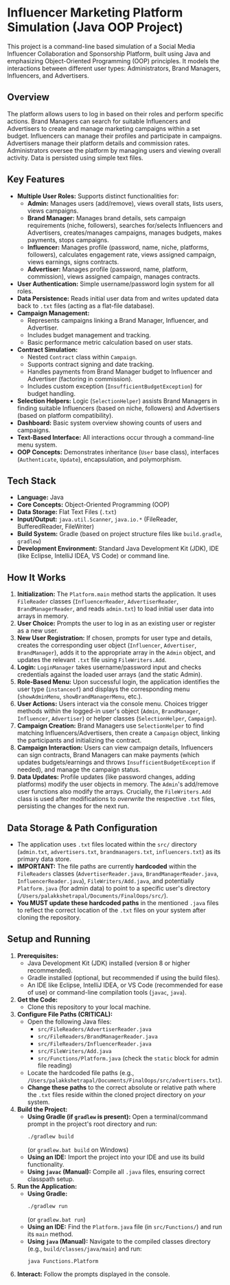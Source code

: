 # Influencer Marketing Platform Simulation (Java OOP Project)

This project is a command-line based simulation of a Social Media Influencer Collaboration and Sponsorship Platform, built using Java and emphasizing Object-Oriented Programming (OOP) principles. It models the interactions between different user types: Administrators, Brand Managers, Influencers, and Advertisers.

## Overview

The platform allows users to log in based on their roles and perform specific actions. Brand Managers can search for suitable Influencers and Advertisers to create and manage marketing campaigns within a set budget. Influencers can manage their profiles and participate in campaigns. Advertisers manage their platform details and commission rates. Administrators oversee the platform by managing users and viewing overall activity. Data is persisted using simple text files.

## Key Features

*   **Multiple User Roles:** Supports distinct functionalities for:
    *   **Admin:** Manages users (add/remove), views overall stats, lists users, views campaigns.
    *   **Brand Manager:** Manages brand details, sets campaign requirements (niche, followers), searches for/selects Influencers and Advertisers, creates/manages campaigns, manages budgets, makes payments, stops campaigns.
    *   **Influencer:** Manages profile (password, name, niche, platforms, followers), calculates engagement rate, views assigned campaign, views earnings, signs contracts.
    *   **Advertiser:** Manages profile (password, name, platform, commission), views assigned campaign, manages contracts.
*   **User Authentication:** Simple username/password login system for all roles.
*   **Data Persistence:** Reads initial user data from and writes updated data back to `.txt` files (acting as a flat-file database).
*   **Campaign Management:**
    *   Represents campaigns linking a Brand Manager, Influencer, and Advertiser.
    *   Includes budget management and tracking.
    *   Basic performance metric calculation based on user stats.
*   **Contract Simulation:**
    *   Nested `Contract` class within `Campaign`.
    *   Supports contract signing and date tracking.
    *   Handles payments from Brand Manager budget to Influencer and Advertiser (factoring in commission).
    *   Includes custom exception (`InsufficientBudgetException`) for budget handling.
*   **Selection Helpers:** Logic (`SelectionHelper`) assists Brand Managers in finding suitable Influencers (based on niche, followers) and Advertisers (based on platform compatibility).
*   **Dashboard:** Basic system overview showing counts of users and campaigns.
*   **Text-Based Interface:** All interactions occur through a command-line menu system.
*   **OOP Concepts:** Demonstrates inheritance (`User` base class), interfaces (`Authenticate`, `Update`), encapsulation, and polymorphism.

## Tech Stack

*   **Language:** Java
*   **Core Concepts:** Object-Oriented Programming (OOP)
*   **Data Storage:** Flat Text Files (`.txt`)
*   **Input/Output:** `java.util.Scanner`, `java.io.*` (FileReader, BufferedReader, FileWriter)
*   **Build System:** Gradle (based on project structure files like `build.gradle`, `gradlew`)
*   **Development Environment:** Standard Java Development Kit (JDK), IDE (like Eclipse, IntelliJ IDEA, VS Code) or command line.

## How It Works

1.  **Initialization:** The `Platform.main` method starts the application. It uses `FileReader` classes (`InfluencerReader`, `AdvertiserReader`, `BrandManagerReader`, and reads `admin.txt`) to load initial user data into arrays in memory.
2.  **User Choice:** Prompts the user to log in as an existing user or register as a new user.
3.  **New User Registration:** If chosen, prompts for user type and details, creates the corresponding user object (`Influencer`, `Advertiser`, `BrandManager`), adds it to the appropriate array in the `Admin` object, and updates the relevant `.txt` file using `FileWriters.Add`.
4.  **Login:** `LoginManager` takes username/password input and checks credentials against the loaded user arrays (and the static Admin).
5.  **Role-Based Menu:** Upon successful login, the application identifies the user type (`instanceof`) and displays the corresponding menu (`showAdminMenu`, `showBrandManagerMenu`, etc.).
6.  **User Actions:** Users interact via the console menu. Choices trigger methods within the logged-in user's object (`Admin`, `BrandManager`, `Influencer`, `Advertiser`) or helper classes (`SelectionHelper`, `Campaign`).
7.  **Campaign Creation:** Brand Managers use `SelectionHelper` to find matching Influencers/Advertisers, then create a `Campaign` object, linking the participants and initializing the contract.
8.  **Campaign Interaction:** Users can view campaign details, Influencers can sign contracts, Brand Managers can make payments (which updates budgets/earnings and throws `InsufficientBudgetException` if needed), and manage the campaign status.
9.  **Data Updates:** Profile updates (like password changes, adding platforms) modify the user objects in memory. The `Admin`'s add/remove user functions also modify the arrays. Crucially, the `FileWriters.Add` class is used after modifications to *overwrite* the respective `.txt` files, persisting the changes for the next run.

## Data Storage & Path Configuration

*   The application uses `.txt` files located within the `src/` directory (`admin.txt`, `advertisers.txt`, `brandmanagers.txt`, `influencers.txt`) as its primary data store.
*   **IMPORTANT:** The file paths are currently **hardcoded** within the `FileReaders` classes (`AdvertiserReader.java`, `BrandManagerReader.java`, `InfluencerReader.java`), `FileWriters/Add.java`, and potentially `Platform.java` (for admin data) to point to a specific user's directory (`/Users/palakkshetrapal/Documents/FinalOops/src/`).
*   **You MUST update these hardcoded paths** in the mentioned `.java` files to reflect the correct location of the `.txt` files on your system after cloning the repository.

## Setup and Running

1.  **Prerequisites:**
    *   Java Development Kit (JDK) installed (version 8 or higher recommended).
    *   Gradle installed (optional, but recommended if using the build files).
    *   An IDE like Eclipse, IntelliJ IDEA, or VS Code (recommended for ease of use) or command-line compilation tools (`javac`, `java`).
2.  **Get the Code:**
    *   Clone this repository to your local machine.
3.  **Configure File Paths (CRITICAL):**
    *   Open the following Java files:
        *   `src/FileReaders/AdvertiserReader.java`
        *   `src/FileReaders/BrandManagerReader.java`
        *   `src/FileReaders/InfluencerReader.java`
        *   `src/FileWriters/Add.java`
        *   `src/Functions/Platform.java` (check the `static` block for admin file reading)
    *   Locate the hardcoded file paths (e.g., `/Users/palakkshetrapal/Documents/FinalOops/src/advertisers.txt`).
    *   **Change these paths** to the correct absolute or relative path where the `.txt` files reside within the cloned project directory on *your* system.
4.  **Build the Project:**
    *   **Using Gradle (if `gradlew` is present):** Open a terminal/command prompt in the project's root directory and run:
        ```bash
        ./gradlew build
        ```
        (or `gradlew.bat build` on Windows)
    *   **Using an IDE:** Import the project into your IDE and use its build functionality.
    *   **Using `javac` (Manual):** Compile all `.java` files, ensuring correct classpath setup.
5.  **Run the Application:**
    *   **Using Gradle:**
        ```bash
        ./gradlew run
        ```
        (or `gradlew.bat run`)
    *   **Using an IDE:** Find the `Platform.java` file (in `src/Functions/`) and run its `main` method.
    *   **Using `java` (Manual):** Navigate to the compiled classes directory (e.g., `build/classes/java/main`) and run:
        ```bash
        java Functions.Platform
        ```
6.  **Interact:** Follow the prompts displayed in the console.

